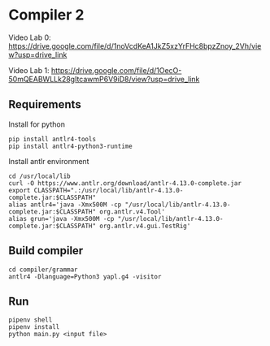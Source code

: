 # Compiler 2

Video Lab 0: https://drive.google.com/file/d/1noVcdKeA1JkZ5xzYrFHc8bpzZnoy_2Vh/view?usp=drive_link

Video Lab 1: https://drive.google.com/file/d/1OecO-50mQEABWLLk28gItcawmP6V9iD8/view?usp=drive_link

## Requirements
Install for python
```
pip install antlr4-tools
pip install antlr4-python3-runtime
```
Install antlr environment
```
cd /usr/local/lib
curl -O https://www.antlr.org/download/antlr-4.13.0-complete.jar
export CLASSPATH=".:/usr/local/lib/antlr-4.13.0-complete.jar:$CLASSPATH"
alias antlr4='java -Xmx500M -cp "/usr/local/lib/antlr-4.13.0-complete.jar:$CLASSPATH" org.antlr.v4.Tool'
alias grun='java -Xmx500M -cp "/usr/local/lib/antlr-4.13.0-complete.jar:$CLASSPATH" org.antlr.v4.gui.TestRig'

```

## Build compiler
```
cd compiler/grammar
antlr4 -Dlanguage=Python3 yapl.g4 -visitor
```

## Run
```
pipenv shell
pipenv install
python main.py <input file>
```
